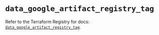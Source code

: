 # `data_google_artifact_registry_tag`

Refer to the Terraform Registry for docs: [`data_google_artifact_registry_tag`](https://registry.terraform.io/providers/hashicorp/google-beta/6.49.2/docs/data-sources/google_artifact_registry_tag).
